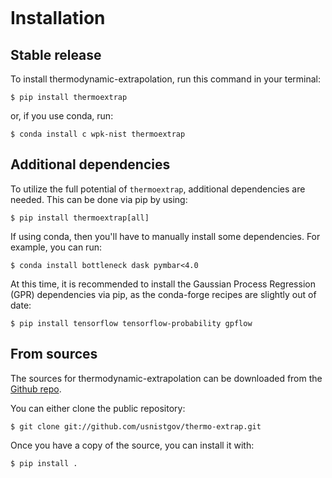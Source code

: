 ```{highlight} shell
```

# Installation

## Stable release

To install thermodynamic-extrapolation, run this command in your terminal:

```
$ pip install thermoextrap
```

or, if you use conda, run:

```
$ conda install c wpk-nist thermoextrap
```

## Additional dependencies

To utilize the full potential of `thermoextrap`, additional dependencies are needed.  This can be done via pip by using:

```
$ pip install thermoextrap[all]
```

If using conda, then you'll have to manually install some dependencies.  For example, you can run:

```
$ conda install bottleneck dask pymbar<4.0
```

At this time, it is recommended to install the Gaussian Process Regression (GPR) dependencies via pip, as the conda-forge recipes are slightly out of date:

```
$ pip install tensorflow tensorflow-probability gpflow
```

## From sources

The sources for thermodynamic-extrapolation can be downloaded from the [Github repo].

You can either clone the public repository:

```console
$ git clone git://github.com/usnistgov/thermo-extrap.git
```

Once you have a copy of the source, you can install it with:

```console
$ pip install .
```

[github repo]: https://github.com/usnistgov/thermo-extrap

